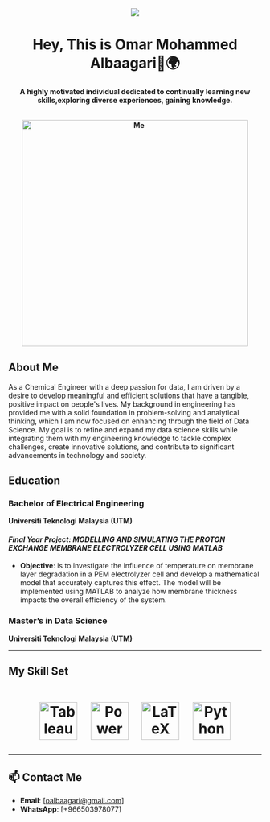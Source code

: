 
<div align="center">
<img src="https://komarev.com/ghpvc/?username=Albaagari10&&style=flat-square" align="center" />
</div> 

<h1 align="center"> Hey, This is Omar Mohammed Albaagari👋🌍</h1>

<h4 align="center">A highly motivated individual dedicated to continually learning new skills,exploring diverse experiences, gaining knowledge.<br>
<br>  
<p align="center">
  <img src="https://github.com/drshahizan/research-design/blob/main/profile/batch2/Albaagari10/Image%201.jpeg" alt="Me" width= "450" height="450" />
</p>


## About Me

As a Chemical Engineer with a deep passion for data, I am driven by a desire to develop meaningful and efficient solutions that have a tangible, positive impact on people's lives. My background in engineering has provided me with a solid foundation in problem-solving and analytical thinking, which I am now focused on enhancing through the field of Data Science. My goal is to refine and expand my data science skills while integrating them with my engineering knowledge to tackle complex challenges, create innovative solutions, and contribute to significant advancements in technology and society.

## Education 
### **Bachelor of Electrical Engineering**  
**Universiti Teknologi Malaysia (UTM)**  
#### *Final Year Project: MODELLING AND SIMULATING THE PROTON EXCHANGE MEMBRANE ELECTROLYZER CELL USING MATLAB* 
- **Objective**: is to investigate the influence of temperature on membrane layer degradation in a PEM electrolyzer cell and develop a mathematical model that accurately captures this effect. The model will be implemented using MATLAB to analyze how membrane thickness impacts the overall efficiency of the system.

### **Master’s in Data Science**  
**Universiti Teknologi Malaysia (UTM)**

---
## My Skill Set  
  <h1 align="center">
<a href="https://www.tableau.com/" target="_blank"><img style="margin: 10px" src="https://profilinator.rishav.dev/skills-assets/tableau.svg" alt="Tableau" height="75" /></a>  <a href="https://powerbi.microsoft.com/en-us/" target="_blank"><img style="margin: 10px" src="https://profilinator.rishav.dev/skills-assets/powerbi.png" alt="Power Bi" height="75" /></a>  <a href="https://www.latex-project.org/" target="_blank"><img style="margin: 10px" src="https://profilinator.rishav.dev/skills-assets/latex.png" alt="LaTeX" height="75" /></a>  <a href="https://www.python.org/" target="_blank"><img style="margin: 10px" src="https://profilinator.rishav.dev/skills-assets/python-original.svg" alt="Python" height="75" /></a>  </h1>

---

 ## 📫 Contact Me

- **Email**: [oalbaagari@gmail.com]
- **WhatsApp**: [+966503978077]
  
